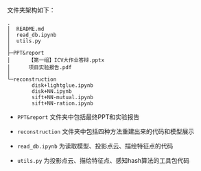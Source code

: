 文件夹架构如下：

```
.
│  README.md
│  read_db.ipynb
│  utils.py
│
├─PPT&report
│      【第一组】ICV大作业答辩.pptx
│      项目实验报告.pdf
│
└─reconstruction
        disk+lightglue.ipynb
        disk+NN.ipynb
        sift+NN-mutual.ipynb
        sift+NN-ration.ipynb
```

* `PPT&report` 文件夹中包括最终PPT和实验报告

* `reconstruction` 文件夹中包括四种方法重建出来的代码和模型展示

* `read_db.ipynb` 为读取模型、投影点云、描绘特征点的代码

* `utils.py` 为投影点云、描绘特征点、感知hash算法的工具包代码

